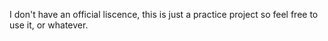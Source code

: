 I don't have an official liscence, this is just a practice project so feel free to use it, or whatever.
